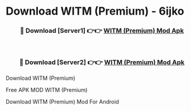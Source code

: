 # Download WITM (Premium) - 6ijko



<div align="center">
<h3>🔴 Download [Server1] 👉👉 <a href="https://momento.my/?title=WITM_(Premium)">WITM (Premium) Mod Apk</a></h3><br>

<h3>🔴 Download [Server2] 👉👉 <a href="https://momento.my/?title=WITM_(Premium)">WITM (Premium) Mod Apk</a></h3>
</div>



Download WITM (Premium) 

Free APK MOD WITM (Premium) 

Download WITM (Premium) Mod For Android
